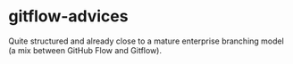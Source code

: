 # gitflow-advices
Quite structured and already close to a mature enterprise branching model (a mix between GitHub Flow and Gitflow).
